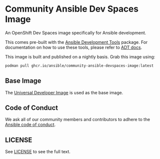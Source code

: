 # Community Ansible Dev Spaces Image

An OpenShift Dev Spaces image specifically for Ansible development.

This comes pre-built with the [Ansible Development Tools](https://github.com/ansible/ansible-dev-tools) package.
For documentation on how to use these tools, please refer to [ADT docs](https://ansible.readthedocs.io/projects/dev-tools/).

This image is built and published on a nightly basis. Grab this image using:

```bash
podman pull ghcr.io/ansible/community-ansible-devspaces-image:latest
```

## Base Image

The [Universal Developer Image](https://quay.io/repository/devfile/universal-developer-image) is used as the base image.

## Code of Conduct

We ask all of our community members and contributors to adhere to the [Ansible code of conduct](http://docs.ansible.com/ansible/latest/community/code_of_conduct.html).

## LICENSE

See [LICENSE](https://github.com/ansible-collections/cisco.nxos/blob/main/LICENSE) to see the full text.
